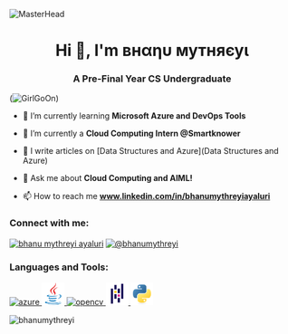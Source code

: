 ![MasterHead](https://user-images.githubusercontent.com/82871294/179747972-318a5c5c-9798-4f2a-94f3-8015f313bebd.jpg)

<h1 align="center">Hi 👋, I'm внαηυ мутняєуι</h1>
<h3 align="center">A Pre-Final Year CS Undergraduate</h3>

<img align= "left">(![GirlGoOn](https://user-images.githubusercontent.com/82871294/179750340-4ef31e71-335c-4719-af70-88211d99fdd8.gif))</img>
- 🌱 I’m currently learning **Microsoft Azure and DevOps Tools**

- 🌱 I’m currently a **Cloud Computing Intern @Smartknower**

- 📝 I write articles on [Data Structures and Azure](Data Structures and Azure)

- 💬 Ask me about **Cloud Computing and AIML!**

- 📫 How to reach me **www.linkedin.com/in/bhanumythreyiayaluri**

<h3 align="left">Connect with me:</h3>
<p align="left">
<a href="https://linkedin.com/in/bhanu mythreyi ayaluri" target="blank"><img align="center" src="https://raw.githubusercontent.com/rahuldkjain/github-profile-readme-generator/master/src/images/icons/Social/linked-in-alt.svg" alt="bhanu mythreyi ayaluri" height="30" width="40" /></a>
<a href="https://medium.com/@bhanumythreyi" target="blank"><img align="center" src="https://raw.githubusercontent.com/rahuldkjain/github-profile-readme-generator/master/src/images/icons/Social/medium.svg" alt="@bhanumythreyi" height="30" width="40" /></a>
</p>

<h3 align="left">Languages and Tools:</h3>
<p align="left"> <a href="https://azure.microsoft.com/en-in/" target="_blank" rel="noreferrer"> <img src="https://www.vectorlogo.zone/logos/microsoft_azure/microsoft_azure-icon.svg" alt="azure" width="40" height="40"/> </a> <a href="https://www.java.com" target="_blank" rel="noreferrer"> <img src="https://raw.githubusercontent.com/devicons/devicon/master/icons/java/java-original.svg" alt="java" width="40" height="40"/> </a> <a href="https://opencv.org/" target="_blank" rel="noreferrer"> <img src="https://www.vectorlogo.zone/logos/opencv/opencv-icon.svg" alt="opencv" width="40" height="40"/> </a> <a href="https://pandas.pydata.org/" target="_blank" rel="noreferrer"> <img src="https://raw.githubusercontent.com/devicons/devicon/2ae2a900d2f041da66e950e4d48052658d850630/icons/pandas/pandas-original.svg" alt="pandas" width="40" height="40"/> </a> <a href="https://www.python.org" target="_blank" rel="noreferrer"> <img src="https://raw.githubusercontent.com/devicons/devicon/master/icons/python/python-original.svg" alt="python" width="40" height="40"/> </a> </p>

<p><img align="center" src="https://github-readme-stats.vercel.app/api/top-langs?username=bhanumythreyi&show_icons=true&locale=en&layout=compact" alt="bhanumythreyi" /></p>
